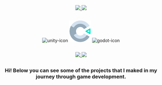 ##
<div align="center" style="display: inline_block">
  <a href="https://github.com/sktheu">
  <img height="160" src="https://github-readme-stats.vercel.app/api?username=sktheu&count_private=true&show_icons=true&include_all_commits=false&theme=dark" />
  <img height="160" src="https://github-readme-stats.vercel.app/api/top-langs/?username=sktheu&layout=compact&theme=dark" />
  </a>
</div>

##
<div align= "center" style="display: inline_block">
    <img alt="unity-icon" width="80" height="80" src="https://files.rubixdev.de/logos/unity.svg"/>
     <img alt="construct-icon" width="70" height="70" src="construct_logo.png"/>
    <img alt="godot-icon" width="80" heigtht="80" src="https://godotengine.org/assets/press/icon_color.svg"/>
    
</div>

##
<div align= "center"> 
  <a href="https://sktheu.itch.io" target="_blank"><img src="https://img.shields.io/badge/Itch.io-FA5C5C?style=for-the-badge&logo=itchdotio&logoColor=white"</a>
  <a href="https://www.linkedin.com/in/matheus-santos-duca" target="_blank"><img src="https://img.shields.io/badge/-LinkedIn-%230077B5?style=for-the-badge&logo=linkedin&logoColor=white" target="_blank"></a>
</div>

##
<div align = "center">
  <h3>Hi! Below you can see some of the projects that I maked in my journey through game development.</h3>
</div>
